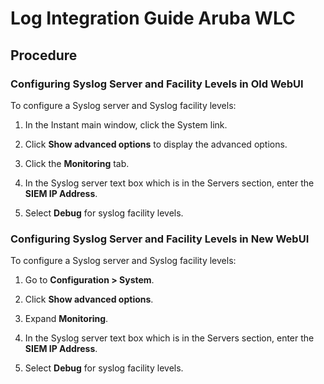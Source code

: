 # Log Integration Guide Aruba WLC 
## Procedure
### Configuring Syslog Server and Facility Levels in Old WebUI

To configure a Syslog server and Syslog facility levels:

1. In the Instant main window, click the System link.

2. Click **Show advanced options** to display the advanced options.

3. Click the **Monitoring** tab.

4. In the Syslog server text box which is in the Servers section, enter the **SIEM IP Address**.

5. Select **Debug** for syslog facility levels.

### Configuring Syslog Server and Facility Levels in New WebUI

To configure a Syslog server and Syslog facility levels:

1. Go to **Configuration > System**.

2. Click **Show advanced options**.

3. Expand **Monitoring**.

4. In the Syslog server text box which is in the Servers section, enter the **SIEM IP Address**.

5. Select **Debug** for syslog facility levels.


